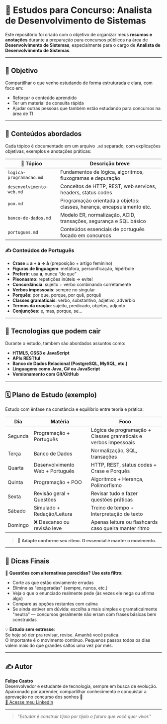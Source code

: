 # 📘 Estudos para Concurso: Analista de Desenvolvimento de Sistemas

Este repositório foi criado com o objetivo de organizar meus **resumos e anotações** durante a preparação para concursos públicos na área de **Desenvolvimento de Sistemas**, especialmente para o cargo de **Analista de Desenvolvimento de Sistemas**.

---

## 🎯 Objetivo

Compartilhar o que venho estudando de forma estruturada e clara, com foco em:

- Reforçar o conteúdo aprendido
- Ter um material de consulta rápida
- Ajudar outras pessoas que também estão estudando para concursos na área de TI

---

## 🧠 Conteúdos abordados

Cada tópico é documentado em um arquivo `.md` separado, com explicações objetivas, exemplos e anotações práticas:

| 📁 Tópico                | Descrição breve                                                        |
| ------------------------ | ---------------------------------------------------------------------- |
| `logica-programacao.md`  | Fundamentos de lógica, algoritmos, fluxogramas e depuração             |
| `desenvolvimento-web.md` | Conceitos de HTTP, REST, web services, headers, status codes           |
| `poo.md`                 | Programação orientada a objetos: classes, herança, encapsulamento etc. |
| `banco-de-dados.md`      | Modelo ER, normalização, ACID, transações, segurança e SQL básico      |
| `portugues.md`           | Conteúdos essenciais de português focado em concursos                  |

### ✍️ Conteúdos de Português

- **Crase = a + a → à** (preposição + artigo feminino)
- **Figuras de linguagem**: metáfora, personificação, hipérbole
- **Preferir**: usa **a**, nunca “do que”
- **Pleonasmo**: repetições inúteis → evite!
- **Concordância**: sujeito + verbo combinando corretamente
- **Verbos impessoais**: sempre no singular
- **Porquês**: por que, porque, por quê, porquê
- **Classes gramaticais**: verbo, substantivo, adjetivo, advérbio
- **Termos da oração**: sujeito, predicado, objetos, adjunto
- **Conjunções**: e, mas, porque, se...

---

## 🧰 Tecnologias que podem cair

Durante o estudo, também são abordados assuntos como:

- **HTML5, CSS3 e JavaScript**
- **APIs RESTful**
- **Banco de Dados Relacional (PostgreSQL, MySQL, etc.)**
- **Linguagens como Java, C# ou JavaScript**
- **Versionamento com Git/GitHub**

---

## 🗓️ Plano de Estudo (exemplo)

Estudo com ênfase na constância e equilíbrio entre teoria e prática:

| Dia     | Matéria                         | Foco                                                            |
| ------- | ------------------------------- | --------------------------------------------------------------- |
| Segunda | Programação + Português         | Lógica de programação + Classes gramaticais e verbos impessoais |
| Terça   | Banco de Dados                  | Normalização, SQL, transações                                   |
| Quarta  | Desenvolvimento Web + Português | HTTP, REST, status codes + Crase e Porquês                      |
| Quinta  | Programação + POO               | Algoritmos + Herança, Polimorfismo                              |
| Sexta   | Revisão geral + Questões        | Revisar tudo e fazer questões práticas                          |
| Sábado  | Simulado + Redação/Leitura      | Treino de tempo + Interpretação de texto                        |
| Domingo | ❌ Descanso ou revisão leve     | Apenas leitura ou flashcards caso queira manter ritmo           |

> 📌 **Adapte conforme seu ritmo. O essencial é manter o movimento.**

---

## 🚀 Dicas Finais

🔎 **Questões com alternativas parecidas? Use este filtro:**

- Corte as que estão obviamente erradas
- Elimine as "exageradas" (sempre, nunca, etc.)
- Veja o que o enunciado realmente pede (às vezes ele nega ou afirma algo)
- Compare as opções restantes com calma
- Se ainda estiver em dúvida: escolha a mais simples e gramaticalmente "neutra" — concursos geralmente não erram com frases básicas bem construídas

💡 **Estudo sem estresse**:  
Se hoje só der pra revisar, revise. Amanhã você pratica.  
O importante é o movimento contínuo. Pequenos passos todos os dias valem mais do que grandes saltos uma vez por mês.

---

## ✍️ Autor

**Felipe Castro**  
Desenvolvedor e estudante de tecnologia, sempre em busca de evolução.  
Apaixonado por aprender, compartilhar conhecimento e conquistar a aprovação no concurso dos sonhos 🚀  
[🔗 Acesse meu LinkedIn](https://www.linkedin.com/in/felipe-castro-039335267/)

---

> _"Estudar é construir tijolo por tijolo o futuro que você quer viver."_
